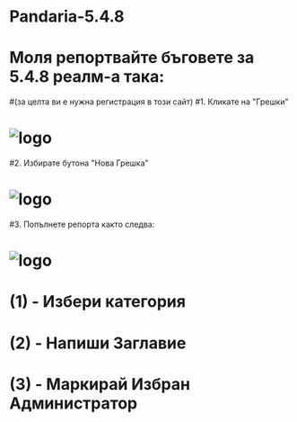 # Pandaria-5.4.8

# Моля репортвайте  бъговете за 5.4.8 реалм-а така:
#(за целта ви е нужна регистрация в този сайт)
#1. Кликате на "Грешки"
# ![logo](http://i.imgur.com/YGtSqa0.png)
#2. Избирате бутона "Нова Грешка"
# ![logo](http://i.imgur.com/3b2G9Oj.png)
#3. Попълнете репорта както следва:
# ![logo](http://i.imgur.com/NON0hox.png)
# (1) - Избери категория
# (2) - Напиши Заглавие
# (3) - Маркирай Избран Администратор
